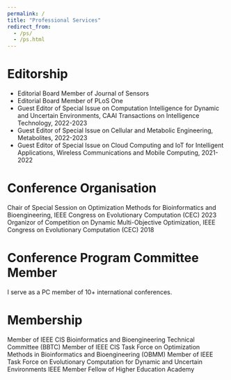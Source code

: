 ```yaml
---
permalink: /
title: "Professional Services"
redirect_from: 
  - /ps/
  - /ps.html
---
```


Editorship
======
- Editorial Board Member of Journal of Sensors
- Editorial Board Member of PLoS One
- Guest Editor of Special Issue on Computation Intelligence for Dynamic and Uncertain Environments, CAAI Transactions on Intelligence Technology, 2022-2023
- Guest Editor of Special Issue on Cellular and Metabolic Engineering, Metabolites, 2022-2023
- Guest Editor of Special Issue on Cloud Computing and IoT for Intelligent Applications, Wireless Communications and Mobile Computing, 2021-2022

Conference Organisation
======
Chair of Special Session on Optimization Methods for Bioinformatics and  Bioengineering, IEEE Congress on Evolutionary Computation (CEC) 2023
Organizor of Competition on Dynamic Multi-Objective Optimization,  IEEE Congress on Evolutionary Computation (CEC) 2018

Conference Program Committee Member
======
I serve as a PC member of 10+ international conferences.

Membership
======
Member of IEEE CIS Bioinformatics and Bioengineering Technical Committee (BBTC)
Member of IEEE CIS Task Force on Optimization Methods in Bioinformatics and Bioengineering (OBMM)
Member of IEEE Task Force on Evolutionary Computation for Dynamic and Uncertain Environments
IEEE Member
Fellow of Higher Education Academy
